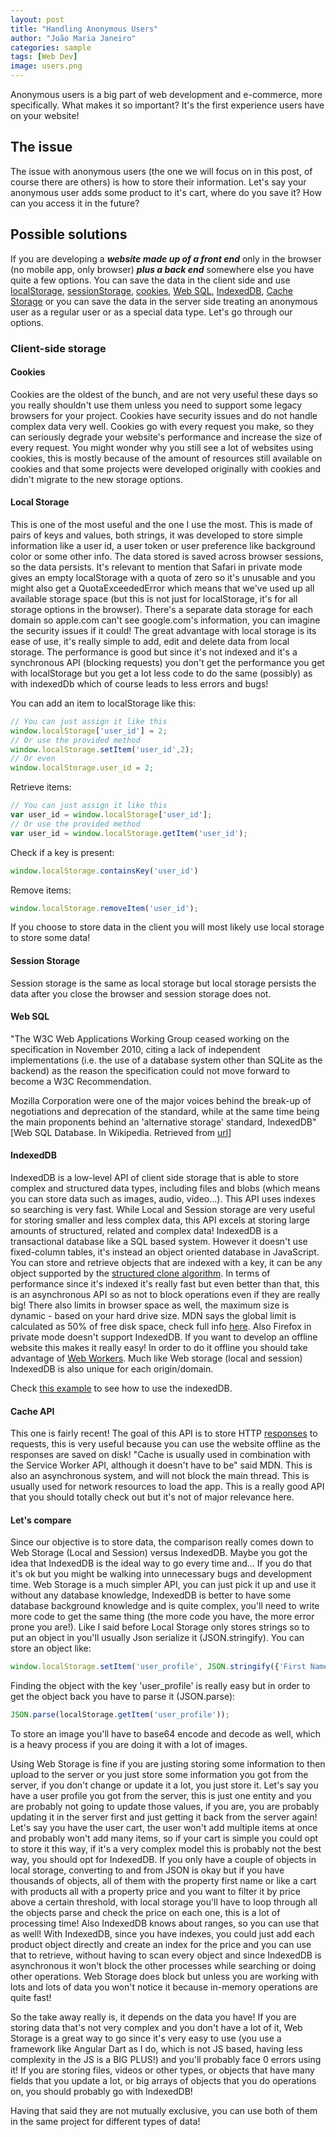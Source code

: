 ```yaml
---
layout: post
title: "Handling Anonymous Users"
author: "João Maria Janeiro"
categories: sample
tags: [Web Dev]
image: users.png
---
```


Anonymous users is a big part of web development and e-commerce, more specifically. What makes it so important? It's the first experience users have on your website! 

## The issue
The issue with anonymous users (the one we will focus on in this post, of course there are others) is how to store their information. Let's say your anonymous user adds some product to it's cart, where do you save it? How can you access it in the future?

## Possible solutions
If you are developing a ***website made up of a front end*** only in the browser (no mobile app, only browser) ***plus a back end*** somewhere else you have quite a few options. You can save the data in the client side and use [localStorage](https://developer.mozilla.org/en-US/docs/Web/API/Window/localStorage), [sessionStorage](https://developer.mozilla.org/en-US/docs/Web/API/Window/sessionStorage), [cookies](https://developer.mozilla.org/en-US/docs/Web/HTTP/Cookies), [Web SQL](https://www.tutorialspoint.com/html5/html5_web_sql.htm), [IndexedDB](https://developer.mozilla.org/en-US/docs/Web/API/IndexedDB_API), [Cache Storage](https://developer.mozilla.org/en-US/docs/Web/API/Cache) or you can save the data in the server side treating an anonymous user as a regular user or as a special data type. Let's go through our options. 

### Client-side storage

#### Cookies
Cookies are the oldest of the bunch, and are not very useful these days so you really shouldn't use them unless you need to support some legacy browsers for your project. Cookies have security issues and do not handle complex data very well. Cookies go with every request you make, so they can seriously degrade your website's performance and increase the size of every request. You might wonder why you still see a lot of websites using cookies, this is mostly because of the amount of resources still available on cookies and that some projects were developed originally with cookies and didn't migrate to the new storage options.

#### Local Storage
This is one of the most useful and the one I use the most. This is made of pairs of keys and values, both strings, it was developed to store simple information like a user id, a user token or user preference like background color or some other info. The data stored is saved across browser sessions, so the data persists. It's relevant to mention that Safari in private mode gives an empty localStorage with a quota of zero so it's unusable and you might also get a QuotaExceededError which means that we've used up all available storage space (but this is not just for localStorage, it's for all storage options in the browser). There's a separate data storage for each domain so apple.com can't see google.com's information, you can imagine the security issues if it could! The great advantage with local storage is its ease of use, it's really simple to add, edit and delete data from local storage. The performance is good but since it's not indexed and it's a synchronous API (blocking requests) you don't get the performance you get with localStorage but you get a lot less code to do the same (possibly) as with indexedDb which of course leads to less errors and bugs!


You can add an item to localStorage like this:
```javascript
// You can just assign it like this
window.localStorage['user_id'] = 2;
// Or use the provided method
window.localStorage.setItem('user_id',2);
// Or even
window.localStorage.user_id = 2;
```

Retrieve items:
```javascript
// You can just assign it like this
var user_id = window.localStorage['user_id'];
// Or use the provided method
var user_id = window.localStorage.getItem('user_id');
```

Check if a key is present:
```javascript
window.localStorage.containsKey('user_id')
```

Remove items:
```javascript
window.localStorage.removeItem('user_id');
```
If you choose to store data in the client you will most likely use local storage to store some data! 

#### Session Storage
Session storage is the same as local storage but local storage persists the data after you close the browser and session storage does not.

#### Web SQL
"The W3C Web Applications Working Group ceased working on the specification in November 2010, citing a lack of independent implementations (i.e. the use of a database system other than SQLite as the backend) as the reason the specification could not move forward to become a W3C Recommendation.

Mozilla Corporation were one of the major voices behind the break-up of negotiations and deprecation of the standard, while at the same time being the main proponents behind an 'alternative storage' standard, IndexedDB" [Web SQL Database. In Wikipedia. Retrieved from [url](https://en.wikipedia.org/wiki/Web_SQL_Database)]

#### IndexedDB
IndexedDB is a low-level API of client side storage that is able to store complex and structured data types, including files and blobs (which means you can store data such as images, audio, video...). This API uses indexes so searching is very fast. While Local and Session storage are very useful for storing smaller and less complex data, this API excels at storing large amounts of structured, related and complex data! IndexedDB is a transactional database like a SQL based system. However it doesn't use fixed-column tables, it's instead an object oriented database in JavaScript. You can store and retrieve objects that are indexed with a key, it can be any object supported by the [structured clone algorithm](https://developer.mozilla.org/en-US/docs/Web/API/Web_Workers_API/Structured_clone_algorithm). In terms of performance since it's indexed it's really fast but even better than that, this is an asynchronous API so as not to block operations even if they are really big! There also limits in browser space as well, the maximum size is dynamic - based on your hard drive size. MDN says the global limit is calculated as 50% of free disk space, check full info [here](https://developer.mozilla.org/en-US/docs/Web/API/IndexedDB_API/Browser_storage_limits_and_eviction_criteria). Also Firefox in private mode doesn't support IndexedDB. If you want to develop an offline website this makes it really easy! In order to do it offline you should take advantage of [Web Workers](https://developer.mozilla.org/en-US/docs/Web/API/Web_Workers_API). Much like Web storage (local and session) IndexedDB is also unique for each origin/domain.

Check [this example](https://developers.google.com/web/ilt/pwa/working-with-indexeddb) to see how to use the indexedDB.


#### Cache API
This one is fairly recent! The goal of this API is to store HTTP [responses](https://developer.mozilla.org/en-US/docs/Web/API/Response) to requests, this is very useful because you can use the website offline as the responses are saved on disk! "Cache is usually used in combination with the Service Worker API, although it doesn't have to be" said MDN. This is also an asynchronous system, and will not block the main thread. This is usually used for network resources to load the app. This is a really good API that you should totally check out but it's not of major relevance here.


#### Let's compare
Since our objective is to store data, the comparison really comes down to Web Storage (Local and Session) versus IndexedDB. Maybe you got the idea that IndexedDB is the ideal way to go every time and... If you do that it's ok but you might be walking into unnecessary bugs and development time. Web Storage is a much simpler API, you can just pick it up and use it without any database knowledge, IndexedDB is better to have some database background knowledge and is quite complex, you'll need to write more code to get the same thing (the more code you have, the more error prone you are!). Like I said before Local Storage only stores strings so to put an object in you'll usually Json serialize it (JSON.stringify). 
You can store an object like:

```javascript
window.localStorage.setItem('user_profile', JSON.stringify({'First Name': 'John', 'Last Name': 'Doe', 'Address': 'Random Street Address'}));
```

Finding the object with the key 'user_profile' is really easy but in order to get the object back you have to parse it (JSON.parse):

```javascript
JSON.parse(localStorage.getItem('user_profile'));
```

To store an image you'll have to base64 encode and decode as well, which is a heavy process if you are doing it with a lot of images. 

Using Web Storage is fine if you are justing storing some information to then upload to the server or you just store some information you got from the server, if you don't change or update it a lot, you just store it. Let's say you have a user profile you got from the server, this is just one entity and you are probably not going to update those values, if you are, you are probably updating it in the server first and just getting it back from the server again! Let's say you have the user cart, the user won't add multiple items at once and probably won't add many items, so if your cart is simple you could opt to store it this way, if it's a very complex model this is probably not the best way, you should opt for IndexedDB. If you only have a couple of objects in local storage, converting to and from JSON is okay but if you have thousands of objects, all of them with the property first name or like a cart with products all with a property price and you want to filter it by price above a certain threshold, with local storage you'll have to loop through all the objects parse and check the price on each one, this is a lot of processing time! Also IndexedDB knows about ranges, so you can use that as well! With IndexedDB, since you have indexes, you could just add each product object directly and create an index for the price and you can use that to retrieve, without having to scan every object and since IndexedDB is asynchronous it won't block the other processes while searching or doing other operations. Web Storage does block but unless you are working with lots and lots of data you won't notice it because in-memory operations are quite fast! 

So the take away really is, it depends on the data you have! If you are storing data that's not very complex and you don't have a lot of it, Web Storage is a great way to go since it's very easy to use (you use a framework like Angular Dart as I do, which is not JS based, having less complexity in the JS is a BIG PLUS!) and you'll probably face 0 errors using it! If you are storing files, videos or other types, or objects that have many fields that you update a lot, or big arrays of objects that you do operations on, you should probably go with IndexedDB! 

Having that said they are not mutually exclusive, you can use both of them in the same project for different types of data! 
